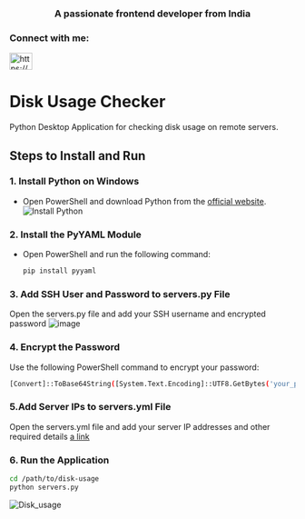 
<h3 align="center">A passionate frontend developer from India</h3>

<h3 align="left">Connect with me:</h3>
<p align="left">
<a href="https://linkedin.com/in/https://www.linkedin.com/in/huseyn-bag%c4%b1rl%c4%b1-a004571ab/" target="blank"><img align="center" src="https://raw.githubusercontent.com/rahuldkjain/github-profile-readme-generator/master/src/images/icons/Social/linked-in-alt.svg" alt="https://www.linkedin.com/in/huseyn-bag%c4%b1rl%c4%b1-a004571ab/" height="30" width="40" /></a>
</p>


# Disk Usage Checker
Python Desktop Application for checking disk usage on remote servers.

## Steps to Install and Run

### 1. Install Python on Windows
- Open PowerShell and download Python from the [official website](https://www.python.org/downloads/).
![Install Python](https://github.com/user-attachments/assets/c1f82b38-c080-46e9-8f8d-25cc86ad439c)

### 2. Install the PyYAML Module
- Open PowerShell and run the following command:
  ```sh
  pip install pyyaml
### 3. Add SSH User and Password to servers.py File
Open the servers.py file and add your SSH username and encrypted password
![image](https://github.com/user-attachments/assets/0127df85-f3d5-431a-affa-3463b47ad42d)

### 4. Encrypt the Password
Use the following PowerShell command to encrypt your password:
 ```sh
[Convert]::ToBase64String([System.Text.Encoding]::UTF8.GetBytes('your_password'))
```
### 5.Add Server IPs to servers.yml File
Open the servers.yml file and add your server IP addresses and other required details
[a link](https://github.com/huseynbaghirli/disk-usage/blob/main/servers.yml)
### 6. Run the Application
 ```sh
 cd /path/to/disk-usage
python servers.py
```

![Disk_usage](https://github.com/user-attachments/assets/2530db70-91fd-4bd9-9ffd-d0f8629866f4)


